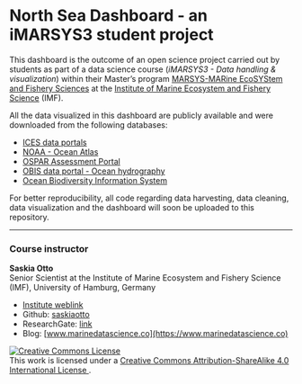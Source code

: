 
<!-- README.md is generated from README.Rmd. Please edit that file -->

# North Sea Dashboard - an iMARSYS3 student project

This dashboard is the outcome of an open science project carried out by
students as part of a data science course (*iMARSYS3 - Data handling &
visualization*) within their Master’s program [MARSYS-MARine EcoSYStem
and Fishery
Sciences](https://www.biologie.uni-hamburg.de/en/studium/master/marine-oekosystem-und-fischereiwissenschaften.html)
at the [Institute of Marine Ecosystem and Fishery
Science](https://www.biologie.uni-hamburg.de/en/einrichtungen/imf.html)
(IMF).

All the data visualized in this dashboard are publicly available and
were downloaded from the following databases:

- [ICES data portals](https://www.ices.dk/data/data-portals/)
- [NOAA - Ocean
  Atlas](https://www.ncei.noaa.gov/data/oceans/woa/WOA18/DATA/)
- [OSPAR Assessment
  Portal](https://oap.ospar.org/en/ospar-assessments/intermediate-assessment-2017/pressures-human-activities/distribution-reported-impulsive-sounds-sea/)
- [OBIS data portal - Ocean
  hydrography](https://mapper.obis.org/?taxonid=148899,146203&areaid=32350&startdate=2000-01-01)
- [Ocean Biodiversity Information
  System](https://mapper.obis.org/?taxonid=1080&areaid=32350)

For better reproducibility, all code regarding data harvesting, data
cleaning, data visualization and the dashboard will soon be uploaded to
this repository.

------------------------------------------------------------------------

### Course instructor

**Saskia Otto**<br> Senior Scientist at the Institute of Marine
Ecosystem and Fishery Science (IMF), University of Hamburg, Germany<br>

- [Institute
  weblink](https://www.biologie.uni-hamburg.de/en/forschung/oekologie-biologische-ressourcen/maroeksysdyn/mitarbeiter/otto-saskia.html)
- Github: [saskiaotto](https://github.com/saskiaotto)
- ResearchGate: [link](https://www.researchgate.net/profile/Saskia_Otto)
- Blog: [www.marinedatascience.co](https://www.marinedatascience.co)

<a rel="license" href="http://creativecommons.org/licenses/by-sa/4.0/"><img alt="Creative Commons License" style="border-width:0" src="https://i.creativecommons.org/l/by-sa/4.0/80x15.png"></a><br>
This work is licensed under a
<a rel="license" href="http://creativecommons.org/licenses/by-sa/4.0/">Creative
Commons Attribution-ShareAlike 4.0 International License </a>. <br>
